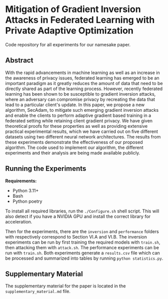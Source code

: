 # Mitigation of Gradient Inversion Attacks in Federated Learning with Private Adaptive Optimization

Code repository for all experiments for our namesake paper.

## Abstract

With the rapid advancements in machine learning as well as an increase in the awareness of privacy issues, federated learning has emerged to be an important paradigm as it greatly reduces the amount of data that need to be directly shared as part of the learning process. However, recently federated learning has been shown to be susceptible to gradient inversion attacks, where an adversary can compromise privacy by recreating the data that lead to a particular client's update. In this paper, we propose a new algorithm, SecAdam, to mitigate such emerging gradient inversion attacks and enable the clients to perform adaptive gradient based training in a federated setting while retaining client gradient privacy. We have given theoretical proofs for these properties as well as providing extensive practical experimental results, which we have carried out on five different datasets using two different neural network architectures. The results from these experiments demonstrate the effectiveness of our proposed algorithm.  The code used to implement our algorithm, the different experiments and their analysis are being made available publicly.

## Running the Experiments

**Requirements:**
- Python 3.11+
- Bash
- Python poetry

To install all required libraries, run the `./Configure.sh` shell script. This will also detect if you have a NVIDIA GPU and install the correct library for acceleration.

Then for the experiments, there are the `inversion` and `performance` folders with respectively correspond to Section VI.A and VI.B. The inversion experiments can be run by first training the required models with `train.sh`, then attacking them with `attack.sh`. The performance experiments can be run with `train.sh`. Both experiments generate a `results.csv` file which can be processed and summarized into tables by running `python statistics.py`.


## Supplementary Material

The supplementary material for the paper is located in the `supplementary_material.md` file.
